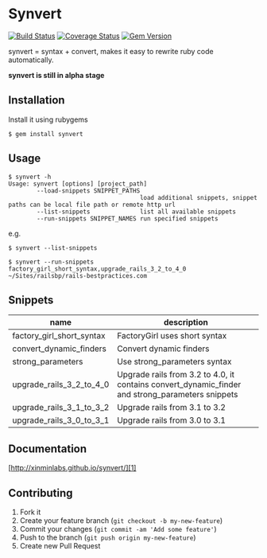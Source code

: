 # Synvert

[![Build Status](https://secure.travis-ci.org/xinminlabs/synvert.png)](http://travis-ci.org/xinminlabs/synvert)
[![Coverage Status](https://coveralls.io/repos/xinminlabs/synvert/badge.png?branch=master)](https://coveralls.io/r/xinminlabs/synvert)
[![Gem Version](https://badge.fury.io/rb/synvert.png)](http://badge.fury.io/rb/synvert)

synvert = syntax + convert, makes it easy to rewrite ruby code
automatically.

**synvert is still in alpha stage**

## Installation

Install it using rubygems

```
$ gem install synvert
```

## Usage

```
$ synvert -h
Usage: synvert [options] [project_path]
        --load-snippets SNIPPET_PATHS
                                     load additional snippets, snippet paths can be local file path or remote http url
        --list-snippets              list all available snippets
        --run-snippets SNIPPET_NAMES run specified snippets
```

e.g.

```
$ synvert --list-snippets
```

```
$ synvert --run-snippets factory_girl_short_syntax,upgrade_rails_3_2_to_4_0 ~/Sites/railsbp/rails-bestpractices.com
```

## Snippets

name | description
--- | ---
factory_girl_short_syntax | FactoryGirl uses short syntax
convert_dynamic_finders | Convert dynamic finders
strong_parameters | Use strong_parameters syntax
upgrade_rails_3_2_to_4_0 | Upgrade rails from 3.2 to 4.0, it contains convert_dynamic_finder and strong_parameters snippets
upgrade_rails_3_1_to_3_2 | Upgrade rails from 3.1 to 3.2
upgrade_rails_3_0_to_3_1 | Upgrade rails from 3.0 to 3.1

## Documentation

[http://xinminlabs.github.io/synvert/][1]

## Contributing

1. Fork it
2. Create your feature branch (`git checkout -b my-new-feature`)
3. Commit your changes (`git commit -am 'Add some feature'`)
4. Push to the branch (`git push origin my-new-feature`)
5. Create new Pull Request

[1]: http://xinminlabs.github.io/synvert/
